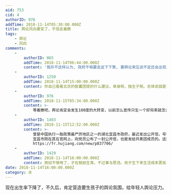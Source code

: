 ```yaml
---
aid: 753
cid: 4
authorID: 976
addTime: 2018-11-14T05:30:00.000Z
title: 舆论风向要变了，不信走着瞧
tags:
    - 舆论
    - 风向
comments:
    -
        authorID: 865
        addTime: 2018-11-14T06:44:00.000Z
        content: '我并不这样认为, 政府干嘛要走这下下策, 要舆论来压说不定还会出现反抗, 应该让人自己去做这件事, 比如你生三个可以五折买房等.'
    -
        authorID: 1250
        addTime: 2018-11-14T15:00:00.000Z
        content: 你自己看看北京的智囊团提的什么建议，单身税，独生子税。总体说就是不生的给生的人养孩子
    -
        authorID: 976
        addTime: 2018-11-15T05:34:00.000Z
        content: >-
            等着瞧吧，舆论肯定会发生180度的大转变，以前怎么宣传只生一个好将来就怎么宣传要生孩子。还有以前怎么逼人结扎将来就怎么逼人做妇科检查（参考月经警察）
    -
        authorID: 1403
        addTime: 2018-11-15T12:52:00.000Z
        content: >-
            曾是中国执行一胎政策最严厉地区之一的湖北宜昌市政府，最近发出公开信，号召机关单位的党员、团员、年轻干部，带头生二孩，引发国内社会高度关注，也引起了极大的争议。
            宜昌市刚在其在官网上，向党员公布了一封公开信，也是发给共青团成员的。这封公开信中向成员们阐述了家庭政策：“年轻的同志应该贡献自己的力量（生育小孩），老党员应该在这个方向上鼓励自己的孩子和监督他们，”关于原因，具体说道：“如果这个现象（出生率下降）持续下去，它会导致城市经济和社会的危机，还会给家庭幸福感带来负面影响。”为了鼓励党员达成新的指标，所有一系列的措施将会被采用：延长产假，免费医疗服务，还有婴儿的配套设施建设。
            https://fr.hujiang.com/new/p837706/
    -
        authorID: 1429
        addTime: 2018-11-14T16:00:00.000Z
        content: 房奴不够用了，才在鼓励生育。不过事与愿违。孩子生下来生活成本更高了，更没有能力消费了。
date: 2018-11-14T16:00:00.000Z
category: 水
---
```


现在出生率下降了，不久后，肯定营造要生孩子的舆论氛围，给年轻人舆论压力。
